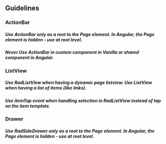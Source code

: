 ## Guidelines

### ActionBar

##### Use ActionBar only as a root to the Page element. In Angular, the Page element is hidden - use at root level.
##### Never Use ActionBar in custom component in Vanilla or shared component in Angular.

### ListView

##### Use RadListView when having a dynamic page listview. Use ListView when having a list of items (like links).
##### Use _itemTap_ event when handling selection in *RadListView* instead of _tap_ on the item template.

### Drawer

##### Use RadSideDrawer only as a root to the Page element. In Angular, the Page element is hidden - use at root level.
